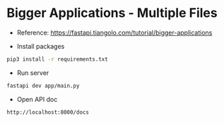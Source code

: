 # Bigger Applications - Multiple Files

- Reference: https://fastapi.tiangolo.com/tutorial/bigger-applications

- Install packages

```bash
pip3 install -r requirements.txt
```

- Run server

```bash
fastapi dev app/main.py
```

- Open API doc

```bash
http://localhost:8000/docs
```
